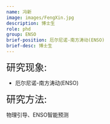```yaml
---
name: 冯新
image: images/FengXin.jpg
description: 博士生
role: phd
group: ENSO
brief-position: 厄尔尼诺-南方涛动(ENSO)
brief-desc: 博士生
---
```


<span style="font-size: 25px;">研究现象:
* 厄尔尼诺-南方涛动(ENSO)

<span style="font-size: 25px;">研究方法: </span>

物理引导、ENSO智能预测
